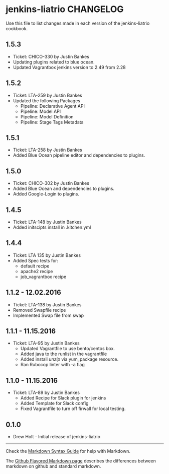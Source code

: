 jenkins-liatrio CHANGELOG
=========================

Use this file to list changes made in each version of the jenkins-liatrio cookbook.

1.5.3
-----
- Ticket: CHICO-330 by Justin Bankes
- Updating plugins related to blue ocean.
- Updated Vagrantbox jenkins version to 2.49 from 2.28

1.5.2
-----
- Ticket: LTA-259 by Justin Bankes
- Updated the following Packages
  - Pipeline: Declarative Agent API
  - Pipeline: Model API
  - Pipeline: Model Definition
  - Pipeline: Stage Tags Metadata

1.5.1
-----
- Ticket: LTA-258 by Justin Bankes
- Added Blue Ocean pipeline editor and dependencies to plugins.


1.5.0
-----
- Ticket: CHICO-302 by Justin Bankes
- Added Blue Ocean and dependencies to plugins.
- Added Google-Login to plugins.

1.4.5
-----
- Ticket: LTA-148 by Justin Bankes
- Added initscipts install in .kitchen.yml

1.4.4
-----
- Ticket: LTA 135 by Justin Bankes
- Added Spec tests for:
  - default recipe
  - apache2 recipe
  - job_vagrantbox recipe

1.1.2 - 12.02.2016
-----
- Ticket: LTA-138 by Justin Bankes
- Removed Swapfile recipe
- Implemented Swap file from swap


1.1.1 - 11.15.2016
-----
- Ticket: LTA-95 by Justin Bankes
  - Updated Vagrantfile to use bento/centos box.
  - Added java to the runlist in the vagrantfile
  - Added install _unzip_ via yum_package resource.
  - Ran Rubocop linter with -a flag

1.1.0 - 11.15.2016
-----
- Ticket: LTA-89 by Justin Bankes
  - Added Recipe for Slack plugin for jenkins
  - Added Template for Slack config
  - Fixed Vagrantfile to turn off firwall for local testing.


0.1.0
-----
- Drew Holt - Initial release of jenkins-liatrio

- - -
Check the [Markdown Syntax Guide](http://daringfireball.net/projects/markdown/syntax) for help with Markdown.

The [Github Flavored Markdown page](http://github.github.com/github-flavored-markdown/) describes the differences between markdown on github and standard markdown.
